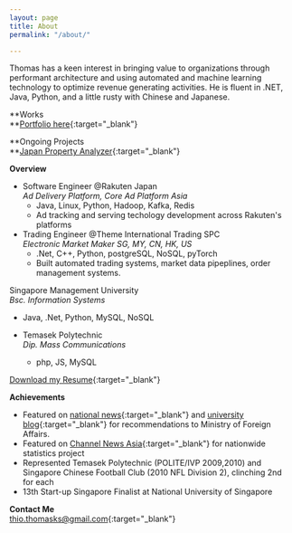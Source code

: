 ```yaml
---
layout: page
title: About
permalink: "/about/"

---
```

Thomas has a keen interest in bringing value to organizations through performant architecture and using automated and machine learning technology to optimize revenue generating activities. He is fluent in .NET, Java, Python, and a little rusty with Chinese and Japanese.  
  
**Works  
**[Portfolio here](https://pathbrite.com/portfolio/PY5JEcP2e/the-works-of-thomas){:target="_blank"}

**Ongoing Projects  
**[Japan Property Analyzer](https://japan-property.herokuapp.com/){:target="_blank"}

**Overview**

* Software Engineer @Rakuten Japan  
  _Ad Delivery Platform, Core Ad Platform Asia_
  * Java, Linux, Python, Hadoop, Kafka, Redis
  * Ad tracking and serving techology development across Rakuten's platforms
* Trading Engineer @Theme International Trading SPC  
  _Electronic Market Maker SG, MY, CN, HK, US_
  * .Net, C++, Python, postgreSQL, NoSQL, pyTorch
  * Built automated trading systems, market data pipeplines, order management systems.

Singapore Management University  
_Bsc. Information Systems_ 

* Java, .Net, Python, MySQL, NoSQL


* Temasek Polytechnic  
  _Dip. Mass Communications_
  * php, JS, MySQL

[Download my Resume](/Thomas_Resume.pdf){:target="_blank"}

**Achievements**

* Featured on [national news](https://www.8world.com/news/singapore/article/20170524-sg-smumfa-tech-53646){:target="_blank"} and [university blog](https://news.smu.edu.sg/news/2017/05/26/smu-students-suggest-speedier-and-more-streamlined-processes-eregister-ministry){:target="_blank"} for recommendations to Ministry of Foreign Affairs.
* Featured on [Channel News Asia](https://www.straitstimes.com/singapore/eat-drink-but-maybe-give-the-toilet-a-miss){:target="_blank"} for nationwide statistics project
* Represented Temasek Polytechnic (POLITE/IVP 2009,2010) and Singapore Chinese Football Club (2010 NFL Division 2), clinching 2nd for each
* 13th Start-up Singapore Finalist at National University of Singapore

**Contact Me**   
[thio.thomasks@gmail.com](mailto:thio.thomasks@gmail.com){:target="_blank"}